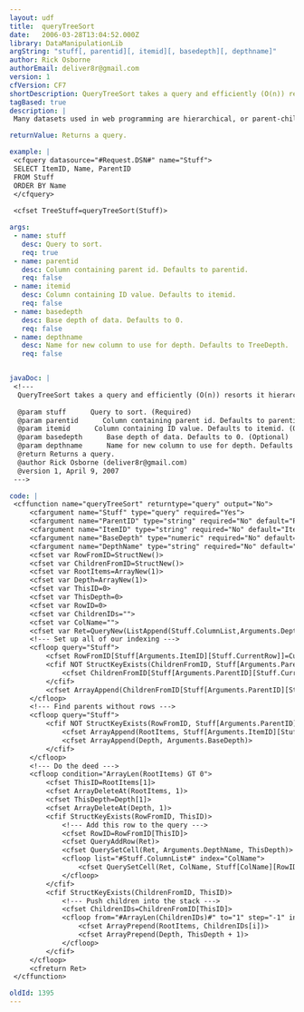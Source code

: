 ```yaml
---
layout: udf
title:  queryTreeSort
date:   2006-03-28T13:04:52.000Z
library: DataManipulationLib
argString: "stuff[, parentid][, itemid][, basedepth][, depthname]"
author: Rick Osborne
authorEmail: deliver8r@gmail.com
version: 1
cfVersion: CF7
shortDescription: QueryTreeSort takes a query and efficiently (O(n)) resorts it hierarchically (parent-child), adding a Depth column that can then be used when displaying the data.
tagBased: true
description: |
 Many datasets used in web programming are hierarchical, or parent-child.  Each item may have multiple subordinate items associated with it, and those subordinate items may have their own subordinate items, ad infinitum.  This sort of relationship is normally handled in a database by having a ParentID of one item point to the ID of another item.  The tricky part is getting the data out of the database in a way such that you can display it logically.  Most database engines do not offer native extensions for handling hierarchical data, so the easiest way is often to just have ColdFusion do the sorting.

returnValue: Returns a query.

example: |
 <cfquery datasource="#Request.DSN#" name="Stuff">
 SELECT ItemID, Name, ParentID
 FROM Stuff
 ORDER BY Name
 </cfquery>
     
 <cfset TreeStuff=queryTreeSort(Stuff)>

args:
 - name: stuff
   desc: Query to sort.
   req: true
 - name: parentid
   desc: Column containing parent id. Defaults to parentid.
   req: false
 - name: itemid
   desc: Column containing ID value. Defaults to itemid.
   req: false
 - name: basedepth
   desc: Base depth of data. Defaults to 0.
   req: false
 - name: depthname
   desc: Name for new column to use for depth. Defaults to TreeDepth.
   req: false


javaDoc: |
 <!---
  QueryTreeSort takes a query and efficiently (O(n)) resorts it hierarchically (parent-child), adding a Depth column that can then be used when displaying the data.
  
  @param stuff      Query to sort. (Required)
  @param parentid      Column containing parent id. Defaults to parentid. (Optional)
  @param itemid      Column containing ID value. Defaults to itemid. (Optional)
  @param basedepth      Base depth of data. Defaults to 0. (Optional)
  @param depthname      Name for new column to use for depth. Defaults to TreeDepth. (Optional)
  @return Returns a query. 
  @author Rick Osborne (deliver8r@gmail.com) 
  @version 1, April 9, 2007 
 --->

code: |
 <cffunction name="queryTreeSort" returntype="query" output="No">
     <cfargument name="Stuff" type="query" required="Yes">
     <cfargument name="ParentID" type="string" required="No" default="ParentID">
     <cfargument name="ItemID" type="string" required="No" default="ItemID">
     <cfargument name="BaseDepth" type="numeric" required="No" default="0">
     <cfargument name="DepthName" type="string" required="No" default="TreeDepth">
     <cfset var RowFromID=StructNew()>
     <cfset var ChildrenFromID=StructNew()>
     <cfset var RootItems=ArrayNew(1)>
     <cfset var Depth=ArrayNew(1)>
     <cfset var ThisID=0>
     <cfset var ThisDepth=0>
     <cfset var RowID=0>
     <cfset var ChildrenIDs="">
     <cfset var ColName="">
     <cfset var Ret=QueryNew(ListAppend(Stuff.ColumnList,Arguments.DepthName))>
     <!--- Set up all of our indexing --->
     <cfloop query="Stuff">
         <cfset RowFromID[Stuff[Arguments.ItemID][Stuff.CurrentRow]]=CurrentRow>
         <cfif NOT StructKeyExists(ChildrenFromID, Stuff[Arguments.ParentID][Stuff.CurrentRow])>
             <cfset ChildrenFromID[Stuff[Arguments.ParentID][Stuff.CurrentRow]]=ArrayNew(1)>
         </cfif>
         <cfset ArrayAppend(ChildrenFromID[Stuff[Arguments.ParentID][Stuff.CurrentRow]], Stuff[Arguments.ItemID][Stuff.CurrentRow])>
     </cfloop>
     <!--- Find parents without rows --->
     <cfloop query="Stuff">
         <cfif NOT StructKeyExists(RowFromID, Stuff[Arguments.ParentID][Stuff.CurrentRow])>
             <cfset ArrayAppend(RootItems, Stuff[Arguments.ItemID][Stuff.CurrentRow])>
             <cfset ArrayAppend(Depth, Arguments.BaseDepth)>
         </cfif>
     </cfloop>
     <!--- Do the deed --->
     <cfloop condition="ArrayLen(RootItems) GT 0">
         <cfset ThisID=RootItems[1]>
         <cfset ArrayDeleteAt(RootItems, 1)>
         <cfset ThisDepth=Depth[1]>
         <cfset ArrayDeleteAt(Depth, 1)>
         <cfif StructKeyExists(RowFromID, ThisID)>
             <!--- Add this row to the query --->
             <cfset RowID=RowFromID[ThisID]>
             <cfset QueryAddRow(Ret)>
             <cfset QuerySetCell(Ret, Arguments.DepthName, ThisDepth)>
             <cfloop list="#Stuff.ColumnList#" index="ColName">
                 <cfset QuerySetCell(Ret, ColName, Stuff[ColName][RowID])>
             </cfloop>
         </cfif>
         <cfif StructKeyExists(ChildrenFromID, ThisID)>
             <!--- Push children into the stack --->
             <cfset ChildrenIDs=ChildrenFromID[ThisID]>
             <cfloop from="#ArrayLen(ChildrenIDs)#" to="1" step="-1" index="i">
                 <cfset ArrayPrepend(RootItems, ChildrenIDs[i])>
                 <cfset ArrayPrepend(Depth, ThisDepth + 1)>
             </cfloop>
         </cfif>
     </cfloop>
     <cfreturn Ret>
 </cffunction>

oldId: 1395
---
```


